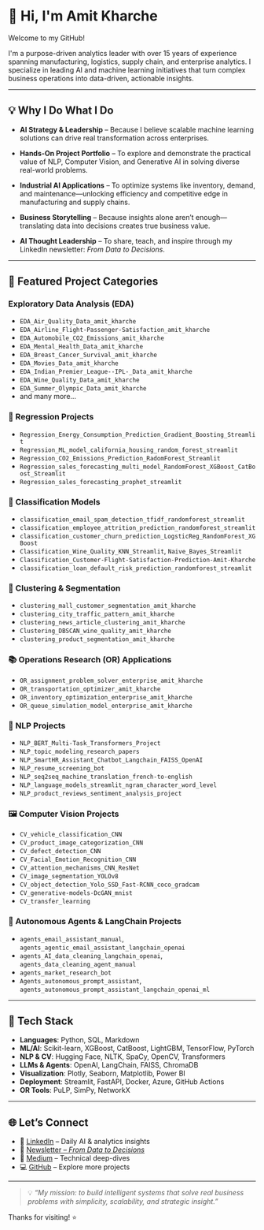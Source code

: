 # 👋 Hi, I'm Amit Kharche

Welcome to my GitHub!

I'm a purpose-driven analytics leader with over 15 years of experience spanning manufacturing, logistics, supply chain, and enterprise analytics. I specialize in leading AI and machine learning initiatives that turn complex business operations into data-driven, actionable insights.

---
## 💡 Why I Do What I Do

-  **AI Strategy & Leadership** – Because I believe scalable machine learning solutions can drive real transformation across enterprises.

-  **Hands-On Project Portfolio** – To explore and demonstrate the practical value of NLP, Computer Vision, and Generative AI in solving diverse real-world problems.

-  **Industrial AI Applications** – To optimize systems like inventory, demand, and maintenance—unlocking efficiency and competitive edge in manufacturing and supply chains.

-  **Business Storytelling** – Because insights alone aren’t enough—translating data into decisions creates true business value.

-  **AI Thought Leadership** – To share, teach, and inspire through my LinkedIn newsletter: *From Data to Decisions*.

---

## 📂 Featured Project Categories

###  Exploratory Data Analysis (EDA)
-  `EDA_Air_Quality_Data_amit_kharche`
-  `EDA_Airline_Flight-Passenger-Satisfaction_amit_kharche`
-  `EDA_Automobile_CO2_Emissions_amit_kharche`
-  `EDA_Mental_Health_Data_amit_kharche`
-  `EDA_Breast_Cancer_Survival_amit_kharche`
-  `EDA_Movies_Data_amit_kharche`
-  `EDA_Indian_Premier_League--IPL-_Data_amit_kharche`
-  `EDA_Wine_Quality_Data_amit_kharche`
-  `EDA_Summer_Olympic_Data_amit_kharche`
-  and many more...

### 🔢 Regression Projects
-  `Regression_Energy_Consumption_Prediction_Gradient_Boosting_Streamlit`
-  `Regression_ML_model_california_housing_random_forest_streamlit`
-  `Regression_CO2_Emissions_Prediction_RadomForest_Streamlit`
-  `Regression_sales_forecasting_multi_model_RandomForest_XGBoost_CatBoost_Streamlit`
-  `Regression_sales_forecasting_prophet_streamlit`

### 🧠 Classification Models
-  `classification_email_spam_detection_tfidf_randomforest_streamlit`
-  `classification_employee_attrition_prediction_randomforest_streamlit`
-  `classification_customer_churn_prediction_LogsticReg_RandomForest_XGBoost`
-  `Classification_Wine_Quality_KNN_Streamlit`, `Naive_Bayes_Streamlit`
-  `Classification_Customer-Flight-Satisfaction-Prediction-Amit-Kharche`
-  `classification_loan_default_risk_prediction_randomforest_streamlit`

### 🧭 Clustering & Segmentation
-  `clustering_mall_customer_segmentation_amit_kharche`
-  `clustering_city_traffic_pattern_amit_kharche`
-  `clustering_news_article_clustering_amit_kharche`
-  `Clustering_DBSCAN_wine_quality_amit_kharche`
-  `clustering_product_segmentation_amit_kharche`

### 📚 Operations Research (OR) Applications
-  `OR_assignment_problem_solver_enterprise_amit_kharche`
-  `OR_transportation_optimizer_amit_kharche`
-  `OR_inventory_optimization_enterprise_amit_kharche`
-  `OR_queue_simulation_model_enterprise_amit_kharche`

### 💬 NLP Projects
-  `NLP_BERT_Multi-Task_Transformers_Project`
-  `NLP_topic_modeling_research_papers`
-  `NLP_SmartHR_Assistant_Chatbot_Langchain_FAISS_OpenAI`
-  `NLP_resume_screening_bot`
-  `NLP_seq2seq_machine_translation_french-to-english`
-  `NLP_language_models_streamlit_ngram_character_word_level`
-  `NLP_product_reviews_sentiment_analysis_project`

### 🖼️ Computer Vision Projects
-  `CV_vehicle_classification_CNN`
-  `CV_product_image_categorization_CNN`
-  `CV_defect_detection_CNN`
-  `CV_Facial_Emotion_Recognition_CNN`
-  `CV_attention_mechanisms_CNN_ResNet`
-  `CV_image_segmentation_YOLOv8`
-  `CV_object_detection_Yolo_SSD_Fast-RCNN_coco_gradcam`
-  `CV_generative-models-DcGAN_mnist`
-  `CV_transfer_learning`

### 🤖 Autonomous Agents & LangChain Projects
-  `agents_email_assistant_manual`, `agents_agentic_email_assistant_langchain_openai`
-  `agents_AI_data_cleaning_langchain_openai`, `agents_data_cleaning_agent_manual`
-  `agents_market_research_bot`
-  `Agents_autonomous_prompt_assistant`, `agents_autonomous_prompt_assistant_langchain_openai_ml`

---

## 🧾 Tech Stack

- **Languages**: Python, SQL, Markdown
- **ML/AI**: Scikit-learn, XGBoost, CatBoost, LightGBM, TensorFlow, PyTorch
- **NLP & CV**: Hugging Face, NLTK, SpaCy, OpenCV, Transformers
- **LLMs & Agents**: OpenAI, LangChain, FAISS, ChromaDB
- **Visualization**: Plotly, Seaborn, Matplotlib, Power BI
- **Deployment**: Streamlit, FastAPI, Docker, Azure, GitHub Actions
- **OR Tools**: PuLP, SimPy, NetworkX

---

## 🌐 Let’s Connect

- 🔗 [LinkedIn](https://www.linkedin.com/in/amit-kharche) – Daily AI & analytics insights
- 📰 [Newsletter – *From Data to Decisions*](https://www.linkedin.com/newsletters/from-data-to-decisions-7309470147277168640/)
- 📄 [Medium](https://medium.com/@amitkharche14) – Technical deep-dives
- 💻 [GitHub](https://github.com/amitkharche) – Explore more projects





---

> 💡 *“My mission: to build intelligent systems that solve real business problems with simplicity, scalability, and strategic insight.”*

Thanks for visiting! ⭐
